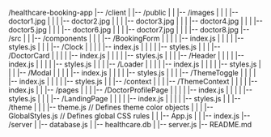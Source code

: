 /healthcare-booking-app
|-- /client
|   |-- /public
|   |   |-- /images
|   |   |   |-- doctor1.jpg
|   |   |   |-- doctor2.jpg
|   |   |   |-- doctor3.jpg
|   |   |   |-- doctor4.jpg
|   |   |   |-- doctor5.jpg
|   |   |   |-- doctor6.jpg
|   |   |   |-- doctor7.jpg
|   |   |   |-- doctor8.jpg
|-- /src
|   |   |-- /components
|   |   |   |-- /BookingForm
|   |   |   |   |-- index.js
|   |   |   |   |-- styles.js
|   |   |   |-- /Clock
|   |   |   |   |-- index.js
|   |   |   |   |-- styles.js
|   |   |   |-- /DoctorCard
|   |   |   |   |-- index.js
|   |   |   |   |-- styles.js
|   |   |   |-- /Header
|   |   |   |   |-- index.js
|   |   |   |   |-- styles.js
|   |   |   |-- /Loader
|   |   |   |   |-- index.js
|   |   |   |   |-- styles.js
|   |   |   |-- /Modal
|   |   |   |   |-- index.js
|   |   |   |   |-- styles.js
|   |   |   |-- /ThemeToggle
|   |   |   |   |-- index.js
|   |   |   |   |-- styles.js
|   |   |-- /context
|   |   |   |-- /ThemeContext
|   |   |   |   |-- index.js
|   |   |-- /pages
|   |   |   |-- /DoctorProfilePage
|   |   |   |   |-- index.js
|   |   |   |   |-- styles.js
|   |   |   |-- /LandingPage
|   |   |   |   |-- index.js
|   |   |   |   |-- styles.js
|   |   |-- /theme
|   |   |   |-- theme.js             // Defines theme color objects
|   |   |   |-- GlobalStyles.js      // Defines global CSS rules
|   |   |-- App.js
|   |   |-- index.js
|-- /server
|   |-- database.js
|   |-- healthcare.db
|   |-- server.js
|-- README.md